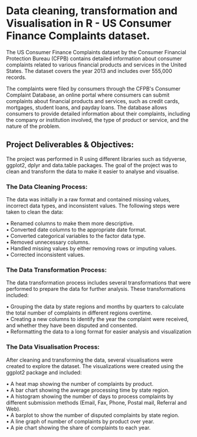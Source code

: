 # Data cleaning, transformation and Visualisation in R - US Consumer Finance Complaints dataset.


The US Consumer Finance Complaints dataset by the Consumer Financial Protection Bureau (CFPB) contains detailed information about consumer complaints related to various financial products and services in the United States. The dataset covers the year 2013 and includes over 555,000 records.

The complaints were filed by consumers through the CFPB's Consumer Complaint Database, an online portal where consumers can submit complaints about financial products and services, such as credit cards, mortgages, student loans, and payday loans. The database allows consumers to provide detailed information about their complaints, including the company or institution involved, the type of product or service, and the nature of the problem.

## Project Deliverables & Objectives: 

The project was performed in R using different libraries such as tidyverse, ggplot2, dplyr and data.table packages. The goal of the project was to clean and transform the data to make it easier to analyse and visualise.

### The Data Cleaning Process: 

The data was initially in a raw format and contained missing values, incorrect data types, and inconsistent values. The following steps were taken to clean the data:

• Renamed columns to make them more descriptive.
<br />
• Converted date columns to the appropriate date format.
<br />
• Converted categorical variables to the factor data type.
<br />
• Removed unnecessary columns.
<br />
• Handled missing values by either removing rows or imputing values.
<br />
• Corrected inconsistent values.

### The Data Transformation Process:
The data transformation process includes several transformations that were performed to prepare the data for further analysis. These transformations included:

• Grouping the data by state regions and months by quarters to calculate the total number of complaints in different regions overtime. 
<br />
• Creating a new columns to identify the year the complaint were received, and whether they have been disputed and consented. 
<br />
• Reformatting the data to a long format for easier analysis and visualization
<br />

### The Data Visualisation Process:
After cleaning  and transforming the data, several visualisations were created to explore the dataset. The visualizations were created using the ggplot2 package and included:

• A heat map showing the number of complaints by product.
<br />
• A bar chart showing the average processing time by state region.
<br />
• A histogram showing the number of days to process complaints by different submission methods (Email, Fax, Phone, Postal mail, Referral and Web).
<br />
• A barplot to show the number of disputed complaints by state region. 
<br />
• A line graph of number of complaints by product over year.
<br />
• A pie chart showing the share of complaints to each year. 
